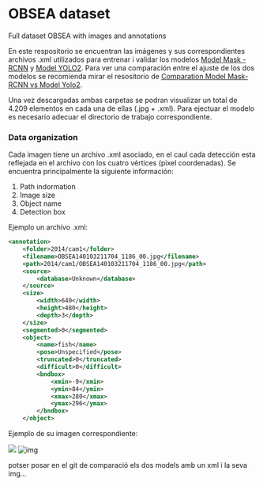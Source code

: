 # OBSEA dataset
Full dataset OBSEA with images and annotations

En este respositorio se encuentran las imágenes y sus correspondientes archivos .xml utilizados para entrenar i validar los modelos [Model Mask - RCNN](https://github.com/EnocMartinez/obsea-camera-ml-model1) y [Model YOLO2](https://github.com/EnocMartinez/obsea-camera-ml-model2). Para ver una comparación entre el ajuste de los dos modelos se recomienda mirar el resositorio de [Comparation Model Mask-RCNN vs Model Yolo2](https://github.com/EnocMartinez/obsea-camera-ml-comparison/blob/master/README.md). 

Una vez descargadas ambas carpetas se podran visualizar un total de 4.209 elementos en cada una de ellas (.jpg + .xml). Para ejectuar el modelo es necesario adecuar el directorio de trabajo correspondiente.


### Data organization
Cada imagen tiene un archivo .xml asociado, en el caul cada detección esta reflejada en el archivo con los cuatro vértices (pixel coordenadas). Se encuentra principalmente la siguiente información:
1. Path indormation
2. Image size
3. Object name
4. Detection box



Ejemplo un archivo .xml: 

```xml
<annotation>
    <folder>2014/cam1</folder>
    <filename>OBSEA140103211704_1186_00.jpg</filename>
    <path>2014/cam1/OBSEA140103211704_1186_00.jpg</path>
    <source>
        <database>Unknown</database>
    </source>
    <size>
        <width>640</width>
        <height>480</height>
        <depth>3</depth>
    </size>
    <segmented>0</segmented>
    <object>
        <name>fish</name>
        <pose>Unspecified</pose>
        <truncated>0</truncated>
        <difficult>0</difficult>
        <bndbox>
            <xmin>-9</xmin>
            <ymin>84</ymin>
            <xmax>280</xmax>
            <ymax>296</ymax>
        </bndbox>
    </object>
```

Ejemplo de su imagen correspondiente:


![](C:\Users\uripr\OneDrive\Documentos\UNI_CiTM\SARTI\RCNN_Kangaroo\kangaroo\IMG-TAG\una\DETECT_UNA.png)
![img](https://user-images.githubusercontent.com/106528363/173813419-096a8206-3a37-4b7d-980b-3e2265447c9d.png)


potser posar en el git de comparació els dos models amb un xml i la seva img...
